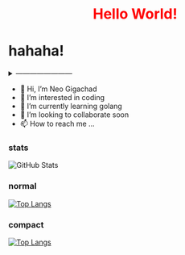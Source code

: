 
<h1 align="center" style="color: red;">Hello World!</h1>



# hahaha!



<!-- ############################################################################################### -->
<!-- ############################################################################################### -->
<!-- ############################################################################################### -->
<!-- ############################################################################################### -->
<!-- ############################################################################################### -->
<!-- ############################################################################################### -->
<details>
<summary>&#8212;&#8212;&#8212;&#8212;&#8212;&#8212;&#8212;&#8212;</summary>

### resources


[nietzche lorem ipsum](http://nietzsche-ipsum.com/)



[list of custom repo tags for this github account](https://github.com/ultraelectromagnetic/ultraelectromagnetic-tags-v0)
- para madali maghanap



[collaborated repos lists](https://github.com/ultraelectromagnetic/ultraelectromagnetic-tags-v0/blob/masterJesus/myCollaboratedRepoLists.md)




### colors


### xxx

<br> <br> <br> <br> <br> <br> 

</details>
<!-- ############################################################################################### -->
<!-- ############################################################################################### -->
<!-- ############################################################################################### -->
<!-- ############################################################################################### -->
<!-- ############################################################################################### -->
<!-- ############################################################################################### -->




- 👋 Hi, I’m Neo Gigachad
- 👀 I’m interested in coding
- 🌱 I’m currently learning golang
- 💞️ I’m looking to collaborate soon
- 📫 How to reach me ...

<!---
ultraelectromagnetic/ultraelectromagnetic is a ✨ special ✨ repository because its `README.md` (this file) appears on your GitHub profile.
You can click the Preview link to take a look at your changes.
--->







<!-- ############################################################################################### -->
<!-- STATS -->

<!-- https://github.com/rishisuresh7/github-readme-stats -->

<!-- ![GitHub Stats](https://github-readme-stats.vercel.app/api?username=ultraelectromagnetic&theme=radical) -->

<!-- ![GitHub Stats](https://github-readme-stats.vercel.app/api?username=ultraelectromagnetic&theme=dark) -->

### stats

![GitHub Stats](https://github-readme-stats.vercel.app/api?username=ultraelectromagnetic&theme=merko&count_private=true&show_icons=true)

<!-- ![GitHub Stats](https://github-readme-stats.vercel.app/api?username=ultraelectromagnetic&theme=gruvbox) -->




<!-- ![GitHub Stats](https://github-readme-stats.vercel.app/api?username=ultraelectromagnetic&theme=tokyonight) -->

<!-- ![GitHub Stats](https://github-readme-stats.vercel.app/api?username=ultraelectromagnetic&theme=onedark) -->

<!-- ![GitHub Stats](https://github-readme-stats.vercel.app/api?username=ultraelectromagnetic&theme=cobalt) -->

<!-- ![GitHub Stats](https://github-readme-stats.vercel.app/api?username=ultraelectromagnetic&theme=synthwave) -->

<!-- ![GitHub Stats](https://github-readme-stats.vercel.app/api?username=ultraelectromagnetic&theme=highcontrast) -->

<!-- ![GitHub Stats](https://github-readme-stats.vercel.app/api?username=ultraelectromagnetic&theme=dracula) -->




<!-- 
[![Top Langs](https://github-readme-stats.vercel.app/api/top-langs/?username=anuraghazra&hide=javascript,html)](https://github.com/anuraghazra/github-readme-stats) -->

### normal
[![Top Langs](https://github-readme-stats.vercel.app/api/top-langs/?username=ultraelectromagnetic&langs_count=10&hide=html,css,javascript)](https://github.com/anuraghazra/github-readme-stats)


<!-- ############################################################################################### -->


### compact
[![Top Langs](https://github-readme-stats.vercel.app/api/top-langs/?username=ultraelectromagnetic&langs_count=10&layout=compact&hide=html,css,javascript)](https://github.com/anuraghazra/github-readme-stats)



<!-- ############################################################################################### -->
<!-- ############################################################################################### -->


































